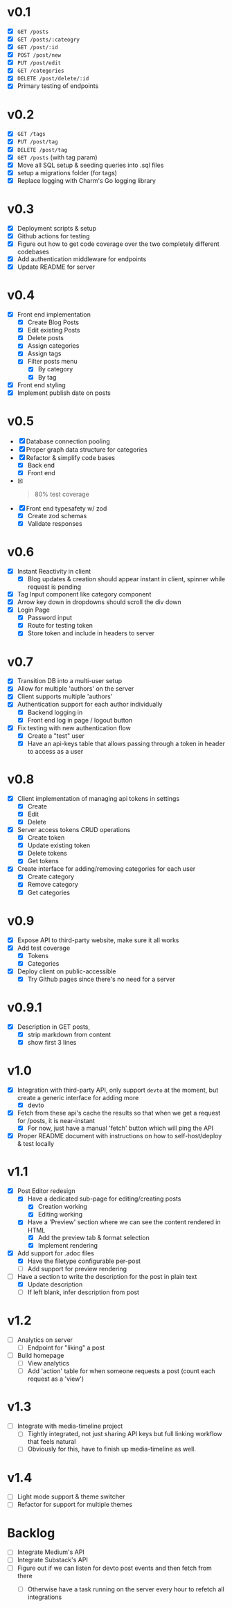 # v0.1
- [x] `GET /posts`
- [x] `GET /posts/:cateogry`
- [x] `GET /post/:id`
- [x] `POST /post/new`
- [x] `PUT /post/edit`
- [x] `GET /categories`
- [x] `DELETE /post/delete/:id`
- [x] Primary testing of endpoints

# v0.2
- [x] `GET /tags`
- [x] `PUT /post/tag`
- [x] `DELETE /post/tag`
- [x] `GET /posts` (with tag param)
- [x] Move all SQL setup & seeding queries into .sql files
- [x] setup a migrations folder (for tags)
- [x] Replace logging with Charm's Go logging library

# v0.3
- [x] Deployment scripts & setup
- [x] Github actions for testing
- [x] Figure out how to get code coverage over the two completely different codebases
- [x] Add authentication middleware for endpoints
- [x] Update README for server

# v0.4
- [x] Front end implementation
    - [x] Create Blog Posts
    - [x] Edit existing Posts
    - [x] Delete posts
    - [x] Assign categories
    - [x] Assign tags
    - [x] Filter posts menu
        - [x] By category
        - [x] By tag
- [x] Front end styling
- [x] Implement publish date on posts

# v0.5
- [x] Database connection pooling
- [x] Proper graph data structure for categories
- [x] Refactor & simplify code bases
    - [x] Back end
    - [x] Front end
- [x] > 80% test coverage
- [x] Front end typesafety w/ zod
    - [x] Create zod schemas
    - [x] Validate responses

# v0.6
- [x] Instant Reactivity in client
    - [x] Blog updates & creation should appear instant in client, spinner while request is pending
- [x] Tag Input component like category component
- [x] Arrow key down in dropdowns should scroll the div down 
- [x] Login Page
    - [x] Password input
    - [x] Route for testing token
    - [x] Store token and include in headers to server

# v0.7
- [x] Transition DB into a multi-user setup
- [x] Allow for multiple 'authors' on the server
- [x] Client supports multiple 'authors'
- [x] Authentication support for each author individually
    - [x] Backend logging in
    - [x] Front end log in page / logout button
- [x] Fix testing with new authentication flow
    - [x] Create a "test" user
    - [x] Have an api-keys table that allows passing through a token in header to access as a user

# v0.8
- [x] Client implementation of managing api tokens in settings
    - [x] Create
    - [x] Edit
    - [x] Delete
- [x] Server access tokens CRUD operations
    - [x] Create token
    - [x] Update existing token
    - [x] Delete tokens
    - [x] Get tokens
- [x] Create interface for adding/removing categories for each user
    - [x] Create category
    - [x] Remove category
    - [x] Get categories

# v0.9
- [x] Expose API to third-party website, make sure it all works
- [x] Add test coverage
    - [x] Tokens
    - [x] Categories
- [x] Deploy client on public-accessible 
    - [x] Try Github pages since there's no need for a server

# v0.9.1
- [x] Description in GET posts,
    - [x] strip markdown from content
    - [x] show first 3 lines

# v1.0
- [x] Integration with third-party API, only support `devto` at the moment, but create a generic interface for adding more
    - [x] devto
- [x] Fetch from these api's cache the results so that when we get a request for /posts, it is near-instant
    - [x] For now, just have a manual 'fetch' button which will ping the API
- [x] Proper README document with instructions on how to self-host/deploy & test locally

# v1.1
- [x] Post Editor redesign
    - [x] Have a dedicated sub-page for editing/creating posts
        - [x] Creation working
        - [x] Editing working
    - [x] Have a 'Preview' section where we can see the content rendered in HTML
        - [x] Add the preview tab & format selection
        - [x] Implement rendering
- [x] Add support for .adoc files
    - [x] Have the filetype configurable per-post
    - [ ] Add support for preview rendering
- [ ] Have a section to write the description for the post in plain text
    - [x] Update description
    - [ ] If left blank, infer description from post

# v1.2
- [ ] Analytics on server
    - [ ] Endpoint for "liking" a post
- [ ] Build homepage
    - [ ] View analytics
    - [ ] Add 'action' table for when someone requests a post (count each request as a 'view')

# v1.3
- [ ] Integrate with media-timeline project
    - [ ] Tightly integrated, not just sharing API keys but full linking workflow that feels natural
    - [ ] Obviously for this, have to finish up media-timeline as well.

# v1.4
- [ ] Light mode support & theme switcher
- [ ] Refactor for support for multiple themes

# Backlog
- [ ] Integrate Medium's API
- [ ] Integrate Substack's API
- [ ] Figure out if we can listen for devto post events and then fetch from there
    - [ ] Otherwise have a task running on the server every hour to refetch all integrations

